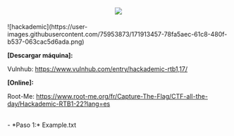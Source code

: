 <h1 align="center"><img src="https://user-images.githubusercontent.com/75953873/171913457-78fa5aec-61c8-480f-b537-063cac5d6ada.png"></h1>
![hackademic](https://user-images.githubusercontent.com/75953873/171913457-78fa5aec-61c8-480f-b537-063cac5d6ada.png)

**[Descargar máquina]:**

Vulnhub: https://www.vulnhub.com/entry/hackademic-rtb1,17/

**[Online]:**

Root-Me: https://www.root-me.org/fr/Capture-The-Flag/CTF-all-the-day/Hackademic-RTB1-22?lang=es

</br>
- *Paso 1:* Example.txt 
